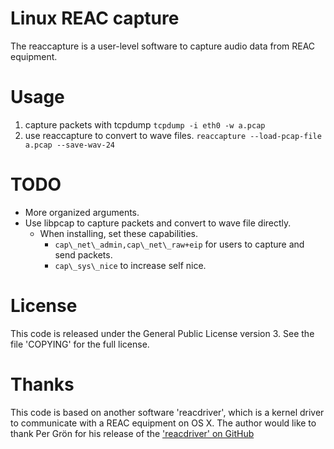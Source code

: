 # Linux REAC capture

The reaccapture is a user-level software to capture audio data from REAC
equipment.

# Usage
1. capture packets with tcpdump
   `tcpdump -i eth0 -w a.pcap`
2. use reaccapture to convert to wave files.
   `reaccapture --load-pcap-file a.pcap --save-wav-24`

# TODO
- More organized arguments.
- Use libpcap to capture packets and convert to wave file directly.
  - When installing, set these capabilities.
    - `cap\_net\_admin,cap\_net\_raw+eip` for users to capture and send packets.
    - `cap\_sys\_nice` to increase self nice.

# License
This code is released under the General Public License version 3. See the file
'COPYING' for the full license.

# Thanks
This code is based on another software 'reacdriver', which is a kernel driver
to communicate with a REAC equipment on OS X. The author would like to thank
Per Grön for his release of the ['reacdriver' on GitHub](https://github.com/per-gron/reacdriver)
